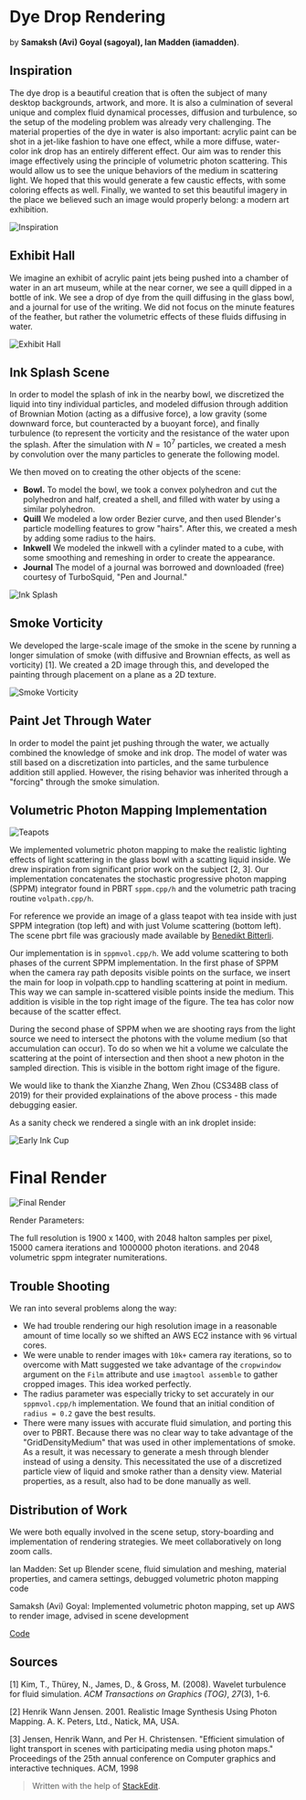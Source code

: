 

# Dye Drop Rendering

by **Samaksh (Avi) Goyal (sagoyal), Ian Madden (iamadden)**.


## Inspiration
The dye drop is a beautiful creation that is often the subject of many desktop backgrounds, artwork, and more. It is also a culmination of several unique and complex fluid dynamical processes, diffusion and turbulence, so the setup of the modeling problem was already very challenging. The material properties of the dye in water is also important: acrylic paint can be shot in a jet-like fashion to have one effect, while a more diffuse, water-color ink drop has an entirely different effect. Our aim was to render this image effectively using the principle of volumetric photon scattering. This would allow us to see the unique behaviors of the medium in scattering light. We hoped that this would generate a few caustic effects, with some coloring effects as well. Finally, we wanted to set this beautiful imagery in the place we believed such an image would properly belong: a modern art exhibition.

![Inspiration](true_inspiration.png)

## Exhibit Hall

We imagine an exhibit of acrylic paint jets being pushed into a chamber of water in an art museum, while at the near corner, we see a quill dipped in a bottle of ink. We see a drop of dye from the quill diffusing in the glass bowl, and a journal for use of the writing. We did not focus on the minute features of the feather, but rather the volumetric effects of these fluids diffusing in water.

![Exhibit Hall](exhibit_hall.png)

## Ink Splash Scene
In order to model the splash of ink in the nearby bowl, we discretized the liquid into tiny individual particles, and modeled diffusion through addition of Brownian Motion (acting as a diffusive force), a low gravity (some downward force, but counteracted by a buoyant force), and finally turbulence (to represent the vorticity and the resistance of the water upon the splash. After the simulation with $N = 10^7$ particles, we created a mesh by convolution over the many particles to generate the following model.

We then moved on to creating the other objects of the scene:

 - **Bowl.** To model the bowl, we took a convex polyhedron and cut the polyhedron and half, created a shell, and filled with water by using a similar polyhedron.
 - **Quill** We modeled a low order Bezier curve, and then used Blender's particle modelling features to grow "hairs". After this, we created a mesh by adding some radius to the hairs.
 -  **Inkwell** We modeled the inkwell with a cylinder mated to a cube, with some smoothing and remeshing in order to create the appearance.
 - **Journal** The model of a journal was borrowed and downloaded (free) courtesy of TurboSquid, "Pen and Journal."

![Ink Splash](ink_splash.png)

## Smoke Vorticity
We developed the large-scale image of the smoke in the scene by running a longer simulation of smoke (with diffusive and Brownian effects, as well as vorticity) [1]. We created a 2D image through this, and developed the painting through placement on a plane as a 2D texture.


![Smoke Vorticity](smoke_voriticy.png)

## Paint Jet Through Water
In order to model the paint jet pushing through the water, we actually combined the knowledge of smoke and ink drop. The model of water was still based on a discretization into particles, and the same turbulence addition still applied. However, the rising behavior was inherited through a "forcing" through the smoke simulation.

## Volumetric Photon Mapping Implementation


![Teapots](teapot4by4.png)


We implemented volumetric photon mapping to make the realistic lighting effects of light scattering in the glass bowl with a scatting liquid inside. We drew inspiration from significant prior work on the subject [2, 3]. Our implementation concatenates the stochastic progressive photon mapping (SPPM) integrator found in PBRT `sppm.cpp/h` and the volumetric path tracing routine `volpath.cpp/h`. 


For reference we provide an image of a glass teapot with tea inside with just SPPM integration (top left) and with just Volume scattering (bottom left). The scene pbrt file was graciously made available by [Benedikt Bitterli](https://benedikt-bitterli.me/resources/).

Our implementation is in `sppmvol.cpp/h`. We add volume scattering to both phases of the current SPPM implementation. In the first phase of SPPM when the camera ray path deposits visible points on the surface, we insert the main for loop in volpath.cpp to handling scattering at point in medium. This way we can sample in-scattered visible points inside the medium. This addition is visible in the top right image of the figure. The tea has color now because of the scatter effect.

During the second phase of SPPM when we are shooting rays from the light source we need to intersect the photons with the volume medium (so that accumulation can occur). To do so when we hit a volume we calculate the scattering at the point of intersection and then shoot a new photon in the sampled direction. This is visible in the bottom right image of the figure.

We would like to thank the Xianzhe Zhang, Wen Zhou (CS348B class of 2019) for their provided explainations of the above process - this made debugging easier.

As a sanity check we rendered a single with an ink droplet inside:

![Early Ink Cup](early_ink_cup.png)


# Final Render
![Final Render](with_lr_fix.png)


Render Parameters:

The full resolution is 1900 x 1400, with 2048 halton samples per pixel, 15000 camera iterations and 1000000 photon iterations.
and 2048 volumetric sppm integrater numiterations.


## Trouble Shooting
We ran into several problems along the way:

- We had trouble rendering our high resolution image in a reasonable amount of time locally so we shifted an AWS EC2 instance with `96` virtual cores.
-  We were unable to render images with `10k+` camera ray iterations, so to overcome with Matt suggested we take advantage of the `cropwindow` argument on the `Film` attribute and use `imagtool assemble` to gather cropped images. This idea worked perfectly.
- The radius parameter was especially tricky to set accurately in our `sppmvol.cpp/h` implementation. We found that an initial condition of `radius = 0.2` gave the best results.
- There were many issues with accurate fluid simulation, and porting this over to PBRT. Because there was no clear way to take advantage of the "GridDensityMedium" that was used in other implementations of smoke. As a result, it was necessary to generate a mesh through blender instead of using a density. This necessitated the use of a discretized particle view of liquid and smoke rather than a density view. Material properties, as a result, also had to be done manually as well.


## Distribution of Work

We were both equally involved in the scene setup, story-boarding and implementation of rendering strategies. We meet collaboratively on long zoom calls.

Ian Madden: Set up Blender scene, fluid simulation and meshing, material properties, and camera settings, debugged volumetric photon mapping code

Samaksh (Avi) Goyal: Implemented volumetric photon mapping, set up AWS to render image, advised in scene development

[Code](https://github.com/sagoyal2/DyeDrop)

## Sources
[1] Kim, T., Thürey, N., James, D., & Gross, M. (2008). Wavelet turbulence for fluid simulation. _ACM Transactions on Graphics (TOG)_, _27_(3), 1-6.

[2] Henrik Wann Jensen. 2001. Realistic Image Synthesis Using Photon Mapping. A. K. Peters, Ltd., Natick, MA,
USA.

[3] Jensen, Henrik Wann, and Per H. Christensen. "Efficient simulation of light transport in scenes with
participating media using photon maps." Proceedings of the 25th annual conference on Computer graphics
and interactive techniques. ACM, 1998


> Written with the help of [StackEdit](https://stackedit.io/).
